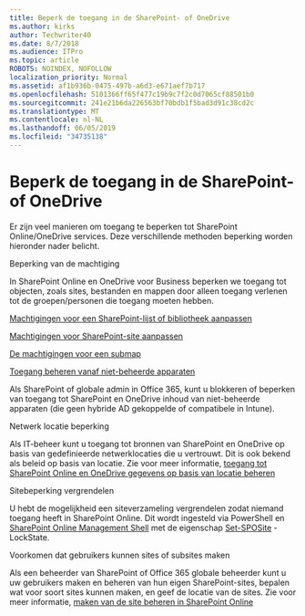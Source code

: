 ```yaml
---
title: Beperk de toegang in de SharePoint- of OneDrive
ms.author: kirks
author: Techwriter40
ms.date: 8/7/2018
ms.audience: ITPro
ms.topic: article
ROBOTS: NOINDEX, NOFOLLOW
localization_priority: Normal
ms.assetid: af1b936b-0475-497b-a6d3-e671aef7b717
ms.openlocfilehash: 5101366ff65f477c19b9c7f2c0d7065cf88501b0
ms.sourcegitcommit: 241e21b6da226563bf70bdb1f5bad3d91c38cd2c
ms.translationtype: MT
ms.contentlocale: nl-NL
ms.lasthandoff: 06/05/2019
ms.locfileid: "34735138"
---
```

# <a name="restrict-access-in-sharepoint-or-onedrive"></a>Beperk de toegang in de SharePoint- of OneDrive

Er zijn veel manieren om toegang te beperken tot SharePoint Online/OneDrive services. Deze verschillende methoden beperking worden hieronder nader belicht. 

Beperking van de machtiging

In SharePoint Online en OneDrive voor Business beperken we toegang tot objecten, zoals sites, bestanden en mappen door alleen toegang verlenen tot de groepen/personen die toegang moeten hebben.

[Machtigingen voor een SharePoint-lijst of bibliotheek aanpassen](https://support.office.com/en-us/article/Customize-permissions-for-a-SharePoint-list-or-library-02d770f3-59eb-4910-a608-5f84cc297782)

[Machtigingen voor SharePoint-site aanpassen](https://docs.microsoft.com/en-us/sharepoint/customize-sharepoint-site-permissions)

[De machtigingen voor een submap](https://support.office.com/en-us/article/Change-the-permissions-on-a-subfolder-5427BD7C-F20A-4F75-8CF2-5359DD45A1A6)

[Toegang beheren vanaf niet-beheerde apparaten](https://docs.microsoft.com/en-us/sharepoint/control-access-from-unmanaged-devices)

Als SharePoint of globale admin in Office 365, kunt u blokkeren of beperken van toegang tot SharePoint en OneDrive inhoud van niet-beheerde apparaten (die geen hybride AD gekoppelde of compatibele in Intune).

Netwerk locatie beperking

Als IT-beheer kunt u toegang tot bronnen van SharePoint en OneDrive op basis van gedefinieerde netwerklocaties die u vertrouwt. Dit is ook bekend als beleid op basis van locatie. Zie voor meer informatie, [toegang tot SharePoint Online en OneDrive gegevens op basis van locatie beheren](https://docs.microsoft.com/en-us/sharepoint/control-access-based-on-network-location)

Sitebeperking vergrendelen 

U hebt de mogelijkheid een siteverzameling vergrendelen zodat niemand toegang heeft in SharePoint Online. Dit wordt ingesteld via PowerShell en [SharePoint Online Management Shell](https://docs.microsoft.com/en-us/powershell/sharepoint/sharepoint-online/connect-sharepoint-online?view=sharepoint-ps) met de eigenschap [Set-SPOSite](https://docs.microsoft.com/en-us/powershell/module/sharepoint-online/set-sposite?view=sharepoint-ps) - LockState.

Voorkomen dat gebruikers kunnen sites of subsites maken

Als een beheerder van SharePoint of Office 365 globale beheerder kunt u uw gebruikers maken en beheren van hun eigen SharePoint-sites, bepalen wat voor soort sites kunnen maken, en geef de locatie van de sites. Zie voor meer informatie, [maken van de site beheren in SharePoint Online](https://docs.microsoft.com/en-us/sharepoint/manage-site-creation)

